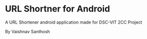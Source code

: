 # URL Shortner for Android
A URL Shortener android application made for DSC-VIT 2CC Project

By Vaishnav Santhosh
